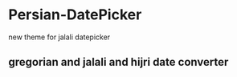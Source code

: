 # Persian-DatePicker
new theme for jalali datepicker 
## gregorian and jalali and hijri date converter
